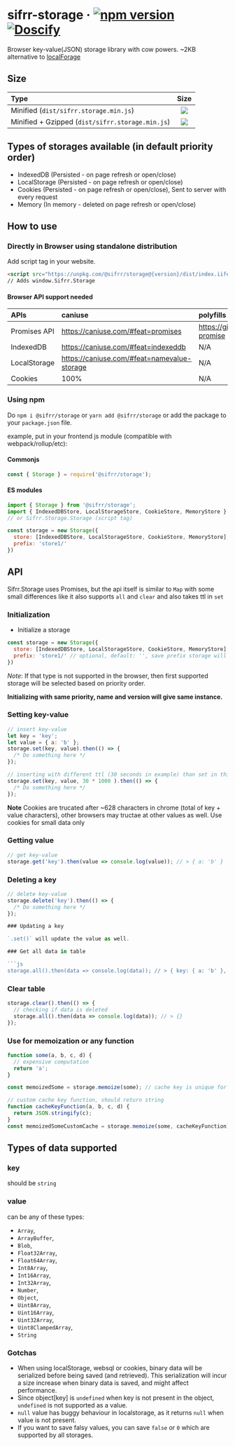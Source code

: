 # sifrr-storage · [![npm version](https://img.shields.io/npm/v/@sifrr/storage.svg)](https://www.npmjs.com/package/@sifrr/storage) [![Doscify](https://img.shields.io/badge/API%20docs-Docsify-red.svg)](https://sifrr.github.io/sifrr/#/./packages/browser/sifrr-storage/)

Browser key-value(JSON) storage library with cow powers. ~2KB alternative to [localForage](https://github.com/localForage/localForage)

## Size

| Type                                             |                            Size                            |
| :----------------------------------------------- | :--------------------------------------------------------: |
| Minified (`dist/sifrr.storage.min.js`)           |  ![](https://badgen.net/bundlephobia/min/@sifrr/storage)   |
| Minified + Gzipped (`dist/sifrr.storage.min.js`) | ![](https://badgen.net/bundlephobia/minzip/@sifrr/storage) |

## Types of storages available (in default priority order)

- IndexedDB (Persisted - on page refresh or open/close)
- LocalStorage (Persisted - on page refresh or open/close)
- Cookies (Persisted - on page refresh or open/close), Sent to server with every request
- Memory (In memory - deleted on page refresh or open/close)

## How to use

### Directly in Browser using standalone distribution

Add script tag in your website.

```html
<script src="https://unpkg.com/@sifrr/storage@{version}/dist/index.iife.js"></script>
// Adds window.Sifrr.Storage
```

#### Browser API support needed

| APIs         | caniuse                                       | polyfills                                     |
| :----------- | :-------------------------------------------- | :-------------------------------------------- |
| Promises API | <https://caniuse.com/#feat=promises>          | <https://github.com/stefanpenner/es6-promise> |
| IndexedDB    | <https://caniuse.com/#feat=indexeddb>         | N/A                                           |
| LocalStorage | <https://caniuse.com/#feat=namevalue-storage> | N/A                                           |
| Cookies      | 100%                                          | N/A                                           |

### Using npm

Do `npm i @sifrr/storage` or `yarn add @sifrr/storage` or add the package to your `package.json` file.

example, put in your frontend js module (compatible with webpack/rollup/etc):

#### Commonjs

```js
const { Storage } = require('@sifrr/storage');
```

#### ES modules

```js
import { Storage } from '@sifrr/storage';
import { IndexedDBStore, LocalStorageStore, CookieStore, MemoryStore } from '@sifrr/storage';
// or Sifrr.Storage.Storage (script tag)

const storage = new Storage({
  store: [IndexedDBStore, LocalStorageStore, CookieStore, MemoryStore], // it will pick first supported store from list
  prefix: 'store1/'
})
```

## API

Sifrr.Storage uses Promises, but the api itself is similar to `Map` with some small differences like it also supports `all` and `clear` and also takes ttl in `set`

### Initialization

- Initialize a storage

```js
const storage = new Storage({
  store: [IndexedDBStore, LocalStorageStore, CookieStore, MemoryStore], // it will pick first supported store from list
  prefix: 'store1/' // optional, default: '', save prefix storage will use set/get same values since storages are shared
})
```

_Note_: If that type is not supported in the browser, then first supported storage will be selected based on priority order.

**Initializing with same priority, name and version will give same instance.**

### Setting key-value

```js
// insert key-value
let key = 'key';
let value = { a: 'b' };
storage.set(key, value).then(() => {
  /* Do something here */
});

// inserting with different ttl (30 seconds in example) than set in third param
storage.set(key, value, 30 * 1000 ).then(() => {
  /* Do something here */
});
```

**Note** Cookies are trucated after ~628 characters in chrome (total of key + value characters), other browsers may tructae at other values as well. Use cookies for small data only

### Getting value

```js
// get key-value
storage.get('key').then(value => console.log(value)); // > { a: 'b' }
```

### Deleting a key

```js
// delete key-value
storage.delete('key').then(() => {
  /* Do something here */
});

### Updating a key

`.set()` will update the value as well.

### Get all data in table

```js
storage.all().then(data => console.log(data)); // > { key: { a: 'b' }, a: 'b', c: { d: 'e' } }
```

### Clear table

```js
storage.clear().then(() => {
  // checking if data is deleted
  storage.all().then(data => console.log(data)); // > {}
});
```

### Use for memoization or any function

```js
function some(a, b, c, d) {
  // expensive computation
  return 'a';
}

const memoizedSome = storage.memoize(some); // cache key is unique for unique first function argument

// custom cache key function, should return string
function cacheKeyFunction(a, b, c, d) {
  return JSON.stringify(c);
}
const memoizedSomeCustomCache = storage.memoize(some, cacheKeyFunction);
```

## Types of data supported

### key

should be `string`

### value

can be any of these types:

- `Array`,
- `ArrayBuffer`,
- `Blob`,
- `Float32Array`,
- `Float64Array`,
- `Int8Array`,
- `Int16Array`,
- `Int32Array`,
- `Number`,
- `Object`,
- `Uint8Array`,
- `Uint16Array`,
- `Uint32Array`,
- `Uint8ClampedArray`,
- `String`

### Gotchas

- When using localStorage, websql or cookies, binary data will be serialized before being saved (and retrieved). This serialization will incur a size increase when binary data is saved, and might affect performance.
- Since object[key] is `undefined` when key is not present in the object, `undefined` is not supported as a value.
- `null` value has buggy behaviour in localstorage, as it returns `null` when value is not present.
- If you want to save falsy values, you can save `false` or `0` which are supported by all storages.
